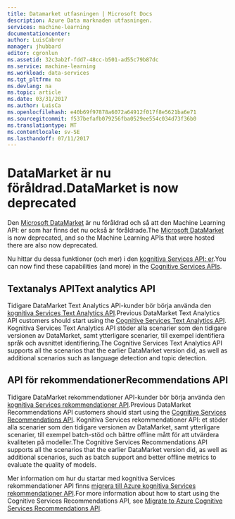 ```yaml
---
title: Datamarket utfasningen | Microsoft Docs
description: Azure Data marknaden utfasningen.
services: machine-learning
documentationcenter: 
author: LuisCabrer
manager: jhubbard
editor: cgronlun
ms.assetid: 32c3ab2f-fdd7-48cc-b501-ad55c79b87dc
ms.service: machine-learning
ms.workload: data-services
ms.tgt_pltfrm: na
ms.devlang: na
ms.topic: article
ms.date: 03/31/2017
ms.author: LuisCa
ms.openlocfilehash: e40b69f97878a6072a64912f017f8e5621ba6e71
ms.sourcegitcommit: f537befafb079256fba0529ee554c034d73f36b0
ms.translationtype: MT
ms.contentlocale: sv-SE
ms.lasthandoff: 07/11/2017
---
```

# <a name="datamarket-is-now-deprecated"></a><span data-ttu-id="ef00a-103">DataMarket är nu föråldrad.</span><span class="sxs-lookup"><span data-stu-id="ef00a-103">DataMarket is now deprecated</span></span>

<span data-ttu-id="ef00a-104">Den [Microsoft DataMarket](https://datamarket.azure.com/datasets) är nu föråldrad och så att den Machine Learning API: er som har finns det nu också är föråldrade.</span><span class="sxs-lookup"><span data-stu-id="ef00a-104">The [Microsoft DataMarket](https://datamarket.azure.com/datasets) is now deprecated, and so the Machine Learning APIs that were hosted there are also now deprecated.</span></span>

<span data-ttu-id="ef00a-105">Nu hittar du dessa funktioner (och mer) i den [kognitiva Services API: er](https://www.microsoft.com/cognitive-services).</span><span class="sxs-lookup"><span data-stu-id="ef00a-105">You can now find these capabilities (and more) in the [Cognitive Services APIs](https://www.microsoft.com/cognitive-services).</span></span>

## <a name="text-analytics-api"></a><span data-ttu-id="ef00a-106">Textanalys API</span><span class="sxs-lookup"><span data-stu-id="ef00a-106">Text analytics API</span></span>

<span data-ttu-id="ef00a-107">Tidigare DataMarket Text Analytics API-kunder bör börja använda den [kognitiva Services Text Analytics API](https://www.microsoft.com/cognitive-services/text-analytics-api).</span><span class="sxs-lookup"><span data-stu-id="ef00a-107">Previous DataMarket Text Analytics API customers should start using the [Cognitive Services Text Analytics API](https://www.microsoft.com/cognitive-services/text-analytics-api).</span></span>
<span data-ttu-id="ef00a-108">Kognitiva Services Text Analytics API stöder alla scenarier som den tidigare versionen av DataMarket, samt ytterligare scenarier, till exempel identifiera språk och avsnittet identifiering.</span><span class="sxs-lookup"><span data-stu-id="ef00a-108">The Cognitive Services Text Analytics API supports all the scenarios that the earlier DataMarket version did, as well as additional scenarios such as language detection and topic detection.</span></span>


## <a name="recommendations-api"></a><span data-ttu-id="ef00a-109">API för rekommendationer</span><span class="sxs-lookup"><span data-stu-id="ef00a-109">Recommendations API</span></span> 

<span data-ttu-id="ef00a-110">Tidigare DataMarket rekommendationer API-kunder bör börja använda den [kognitiva Services rekommendationer API](https://www.microsoft.com/cognitive-services/recommendations-api).</span><span class="sxs-lookup"><span data-stu-id="ef00a-110">Previous DataMarket Recommendations API customers should start using the [Cognitive Services Recommendations API](https://www.microsoft.com/cognitive-services/recommendations-api).</span></span>
<span data-ttu-id="ef00a-111">Kognitiva Services rekommendationer API: et stöder alla scenarier som den tidigare versionen av DataMarket, samt ytterligare scenarier, till exempel batch-stöd och bättre offline mått för att utvärdera kvaliteten på modeller.</span><span class="sxs-lookup"><span data-stu-id="ef00a-111">The Cognitive Services Recommendations API supports all the scenarios that the earlier DataMarket version did, as well as additional scenarios, such as batch support and better offline metrics to evaluate the quality of models.</span></span> 

<span data-ttu-id="ef00a-112">Mer information om hur du startar med kognitiva Services rekommendationer API finns [migrera till Azure kognitiva Services rekommendationer API](http://aka.ms/recomigrate).</span><span class="sxs-lookup"><span data-stu-id="ef00a-112">For more information about how to start using the Cognitive Services Recommendations API, see [Migrate to Azure Cognitive Services Recommendations API](http://aka.ms/recomigrate).</span></span>
